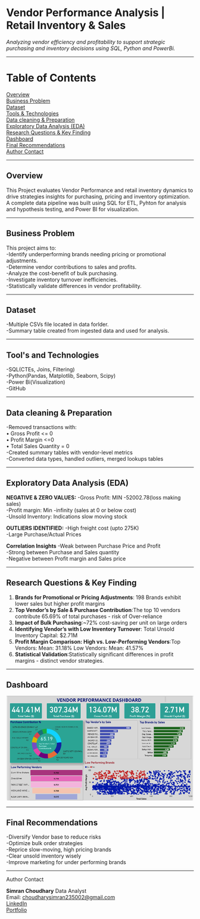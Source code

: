 # Vendor Performance Analysis | Retail Inventory & Sales

_Analyzing vendor efficiency and profitability to support strategic purchasing and inventory 
decisions using SQL, Python and PowerBi._

---

# Table of Contents
<a href="#overview">Overview</a><br>
<a href="#business-problem">Business Problem</a><br>
<a href="#dataset">Dataset</a><br>
<a href="#tools-technologies">Tools & Technologies</a><br>
<a href="#data-cleaning-preparation">Data cleaning & Preparation</a><br>
<a href="#exploratory-data-analysis-eda">Exploratory Data Analysis (EDA)</a><br>
<a href="#research-questions-key-finding">Research Questions & Key Finding</a><br>
<a href="#dashboard">Dashboard</a><br>
<a href="#final-recommendations">Final Recommendations</a><br>
<a href="#author-contact">Author Contact</a><br>

---
<h2><a class="anchor" id="overview"></a>Overview</h2>
This Project evaluates Vendor Performance and retail inventory dynamics to drive strategies insights for 
purchasing, pricing and inventory optimization. A complete data pipeline was built using SQL for ETL, 
Pyhton for analysis and hypothesis testing, and Power BI for visualization.

---
<h2><a class="anchor" id="business-problem"></a>Business Problem</h2>
This project aims to:<br>
-Identify underperforming brands needing pricing or promotional adjustments.<br>
-Determine vendor contributions to sales and profits.<br>
-Analyze the cost-benefit of bulk purchasing.<br>
-Investigate inventory turnover inefficiencies.<br>
-Statistically validate differences in vendor profitability.

---
<h2><a class="anchor" id="dataset"></a>Dataset</h2>

-Multiple CSVs file located in data forlder.<br>
-Summary table created from ingested data and used for analysis.

---
<h2><a class="anchor" id="tools-technologies"></a>Tool's and Technologies</h2>

-SQL(CTEs, Joins, Filtering)<br>
-Python(Pandas, Matplotlib, Seaborn, Scipy)<br>
-Power Bi(Visualization)<br>
-GitHub

---
<h2><a class="anchor" id="data-cleaning-preparation"></a>Data cleaning & Preparation</h2>

-Removed transactions with:<br>
    •	Gross Profit <= 0 <br>
    •	Profit Margin <=0 <br>
    •	Total Sales Quantity = 0 <br>
  -Created summary tables with vendor-level metrics<br>
  -Converted data types, handled outliers, merged lookups tables

---
<h2><a class="anchor" id="exploratory-data-analysis-eda"></a>Exploratory Data Analysis (EDA)</h2>

**NEGATIVE & ZERO VALUES:**
-Gross Profit: MIN -52002.78(loss making sales)<br>
-Profit margin: Min -infinity (sales at 0 or below cost)<br>
-Unsold Inventory: Indications slow moving stock

**OUTLIERS IDENTIFIED:**
-High freight cost (upto 275K)<br>
-Large Purchase/Actual Prices

**Correlation Insights**
-Weak between Purchase Price and Profit<br>
-Strong between Purchase and Sales quantity<br>
-Negative between Profit margin and Sales price

---
<h2><a class="anchor" id="research-questions-key-finding"></a>Research Questions & Key Finding</h2>

1. **Brands for Promotional or Pricing Adjustments**: 198 Brands exhibit lower sales but higher profit margins
2. **Top Vendor’s by Sale & Purchase Contribution**:The top 10 vendors contribute 65.69% of total purchases - risk of Over-reliance
3. **Impact of Bulk Purchasing**:~72% cost-saving per unit on large orders
4. **Identifying Vendor’s with Low Inventory Turnover**: Total Unsold Inventory Capital: $2.71M
5. **Profit Margin Comparison: High vs. Low-Performing Vendors**:Top Vendors: Mean: 31.18%
Low Vendors: Mean: 41.57%
6. **Statistical Validation**:Statistically significant differences in profit margins - distinct vendor strategies.

---
<h2><a class="anchor" id="dashboard"></a>Dashboard</h2>

![Vendor Performance Dashboard](images/Dashboard.png)

---
<h2><a class="anchor" id="final-recommendations"></a>Final Recommendations</h2>

-Diversify Vendor base to reduce risks<br>
-Optimize bulk order strategies<br>
-Reprice slow-moving, high pricing brands<br>
-Clear unsold inventory wisely<br>
-Improve marketing for under performing brands

---
<h><a class="anchor" id="author-contact"></a>Author Contact</h2>

**Simran Choudhary**
Data Analyst <br>
Email: choudharysimran235002@gmail.com <br>
[LinkedIn](https://www.linkedin.com/in/simran-choudhary-04a953299/) <br>
[Portfolio](https://portfoliosimran23.netlify.app/)
